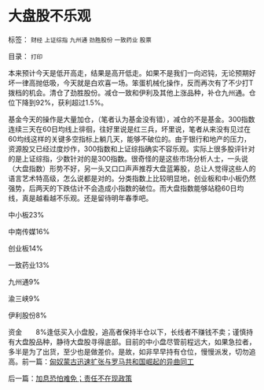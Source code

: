 # 大盘股不乐观

标签： `财经` `上证综指` `九州通` `劲胜股份` `一致药业` `股票` 

目录： `打印`

本来预计今天是低开高走，结果是高开低走。如果不是我们一向迟钝，无论预期好坏一律高抛低吸，今天就是白欢喜一场。笨蛋机械化操作，反而再次有了不少打T拨档的机会。清仓了劲胜股份。减仓一致和伊利及其他上涨品种，补仓九州通。仓位下降到92%，获利超过1.5%。



基金今天的操作是大量加仓，（笔者认为基金没有错），减仓的不是基金。300指数连续三天在60日均线上徘徊，往好里说是红三兵，坏里说，笔者从来没有见过在60均线这样的关键多空指标上躺几天，能够不破位的。由于银行和地产的压力，资源股又已经过度炒作，300指数和上证综指确实不容乐观。实际上很多股评针对的是上证综指，少数针对的是300指数。很奇怪的是这些市场分析人士，一头说（大盘指数）形势不好，另一头又口口声声推荐大盘蓝筹股，总让人觉得这些人的语言艺术特高级，怎么说都是对的。分类指数上比较明显地，创业板和中小板仍然强势，后两天的下跌估计不会造成小指数的破位。而大盘指数能够站稳60日均线，真是越看越不乐观。还是留待明年春季吧。

中小板23%

中南传媒16%

创业板14%

一致药业13%

九州通9%

渝三峡9%

伊利股份8%

资金　　8%逢低买入小盘股，追高者保持半仓以下，长线者不赚钱不卖；谨慎持有大盘股品种，静待大盘股寻得底部。目前的中小盘尽管前程远大，如果急拉者，多半是为了出货，至少也是做差价。是故，如非早早持有仓位，慢慢派发，切勿追高。前一篇：[匈奴蒙古迅速扩张与罗马共和国崛起的异曲同工](../../../2010/11/21/匈奴蒙古迅速扩张与罗马共和国崛起的异曲同工.md)

后一篇：[加息恐怕难免；责任不在现政策](../../../2010/11/22/加息恐怕难免；责任不在现政策.md)